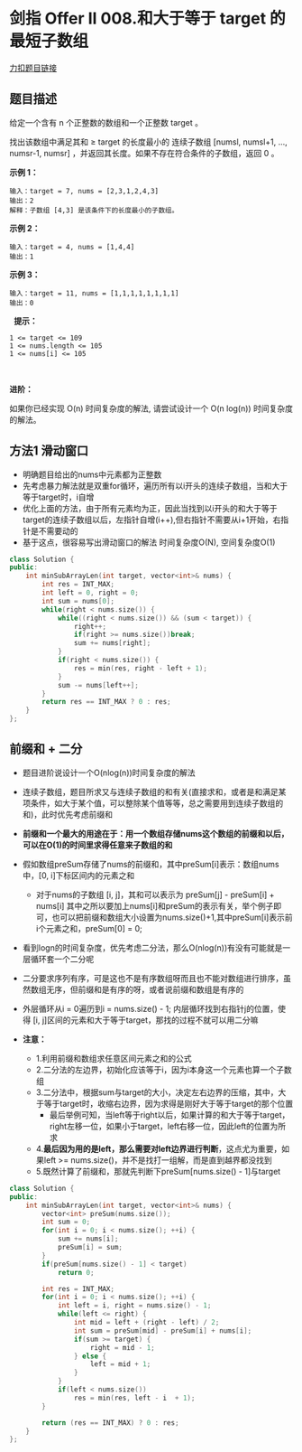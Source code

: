 <p id="和大于等于 target 的最短子数组"></p>

# 剑指 Offer II  008.和大于等于 target 的最短子数组   

[力扣题目链接](https://leetcode.cn/problems/2VG8Kg/)         


## 题目描述  

给定一个含有 n 个正整数的数组和一个正整数 target 。

找出该数组中满足其和 ≥ target 的长度最小的 连续子数组 [numsl, numsl+1, ..., numsr-1, numsr] ，并返回其长度。如果不存在符合条件的子数组，返回 0 。


**示例 1：**

    输入：target = 7, nums = [2,3,1,2,4,3]
    输出：2
    解释：子数组 [4,3] 是该条件下的长度最小的子数组。

**示例 2：**

    输入：target = 4, nums = [1,4,4]
    输出：1

**示例 3：**

    输入：target = 11, nums = [1,1,1,1,1,1,1,1]
    输出：0
 
**提示：**

    1 <= target <= 109
    1 <= nums.length <= 105
    1 <= nums[i] <= 105
 

**进阶：**

如果你已经实现 O(n) 时间复杂度的解法, 请尝试设计一个 O(n log(n)) 时间复杂度的解法。




## 方法1  滑动窗口  

* 明确题目给出的nums中元素都为正整数  
* 先考虑暴力解法就是双重for循环，遍历所有以i开头的连续子数组，当和大于等于target时，i自增   
* 优化上面的方法，由于所有元素均为正，因此当找到以i开头的和大于等于target的连续子数组以后，左指针自增(i++),但右指针不需要从i+1开始，右指针是不需要动的  
* 基于这点，很容易写出滑动窗口的解法  时间复杂度O(N), 空间复杂度O(1)

```cpp
class Solution {
public:
    int minSubArrayLen(int target, vector<int>& nums) {
        int res = INT_MAX;
        int left = 0, right = 0;
        int sum = nums[0];
        while(right < nums.size()) {
            while((right < nums.size()) && (sum < target)) {
                right++;
                if(right >= nums.size())break;
                sum += nums[right];        
            }
            if(right < nums.size()) {
                res = min(res, right - left + 1);
            }
            sum -= nums[left++];
        }
        return res == INT_MAX ? 0 : res;
    }
};
```



## 前缀和 + 二分  

* 题目进阶说设计一个O(nlog(n))时间复杂度的解法  

* 连续子数组，题目所求又与连续子数组的和有关(直接求和，或者是和满足某项条件，如大于某个值，可以整除某个值等等，总之需要用到连续子数组的和)，此时优先考虑前缀和  

* **前缀和一个最大的用途在于：用一个数组存储nums这个数组的前缀和以后，可以在O(1)的时间里求得任意来子数组的和**

* 假如数组preSum存储了nums的前缀和，其中preSum[i]表示：数组nums中，[0, i]下标区间内的元素之和    
    * 对于nums的子数组 [i, j]，其和可以表示为 preSum[j] - preSum[i] + nums[i] 其中之所以要加上nums[i]和preSum的表示有关，举个例子即可，也可以把前缀和数组大小设置为nums.size()+1,其中preSum[i]表示前i个元素之和，preSum[0] = 0;


* 看到logn的时间复杂度，优先考虑二分法，那么O(nlog(n))有没有可能就是一层循环套一个二分呢  

* 二分要求序列有序，可是这也不是有序数组呀而且也不能对数组进行排序，虽然数组无序，但前缀和是有序的呀，或者说前缀和数组是有序的  

* 外层循环从i = 0遍历到i = nums.size() - 1;  内层循环找到右指针j的位置，使得 [i, j]区间的元素和大于等于target，那找的过程不就可以用二分嘛  


* **注意：**
    * 1.利用前缀和数组求任意区间元素之和的公式 
    * 2.二分法的左边界，初始化应该等于i，因为i本身这一个元素也算一个子数组
    * 3.二分法中，根据sum与target的大小，决定左右边界的压缩，其中，大于等于target时，收缩右边界，因为求得是刚好大于等于target的那个位置 
        * 最后举例可知，当left等于right以后，如果计算的和大于等于target，right左移一位，如果小于target，left右移一位，因此left的位置为所求
    * 4.**最后因为用的是left，那么需要对left边界进行判断**，这点尤为重要，如果left >= nums.size()，并不是找打一组解，而是直到越界都没找到  
    * 5.既然计算了前缀和，那就先判断下preSum[nums.size() - 1]与target  



```cpp
class Solution {
public:
    int minSubArrayLen(int target, vector<int>& nums) {
        vector<int> preSum(nums.size());
        int sum = 0;
        for(int i = 0; i < nums.size(); ++i) {
            sum += nums[i];
            preSum[i] = sum;
        }
        if(preSum[nums.size() - 1] < target)
            return 0;

        int res = INT_MAX;
        for(int i = 0; i < nums.size(); ++i) {
            int left = i, right = nums.size() - 1;
            while(left <= right) {
                int mid = left + (right - left) / 2;
                int sum = preSum[mid] - preSum[i] + nums[i];
                if(sum >= target) {
                    right = mid - 1;
                } else {
                    left = mid + 1;
                }
            }
            if(left < nums.size())
                res = min(res, left - i  + 1);
        }

        return (res == INT_MAX) ? 0 : res;
    }
};
```
